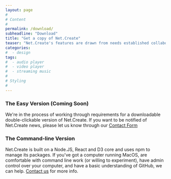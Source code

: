 ```yaml
---
layout: page
#
# Content
#
permalink: /download/
subheadline: "Download"
title: "Get a copy of Net.Create"
teaser: "Net.Create's features are drawn from needs established collaboratively by a team of digital-humanities practitioners, educational researchers, network-analysis specialists and agile software developers"
categories:
#  - design
tags:
#  - audio player
#  - video player
#  - streaming music
#
# Styling
#
---
```


### The Easy Version (Coming Soon)
We're in the process of working through requirements for a downloadable double-clickable version of Net.Create. If you want to be notified of Net.Create news, please let us know through our [Contact Form](/contact/)
### The Command-line Version

Net.Create is built on a Node.JS, React and D3 core and uses npm to manage its packages. If you've got a computer running MacOS, are comfortable with command line work (or willing to experiment), have admin control over your computer, and have a basic understanding of GitHub, we can help. [Contact us](/contact/) for more info.